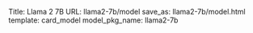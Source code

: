 Title: Llama 2 7B
URL: llama2-7b/model
save_as: llama2-7b/model.html
template: card_model
model_pkg_name: llama2-7b

